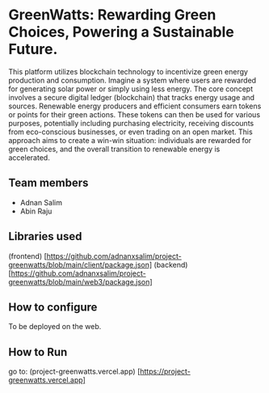 # GreenWatts: Rewarding Green Choices, Powering a Sustainable Future.
This platform utilizes blockchain technology to incentivize green energy production and consumption.  Imagine a system where users are rewarded for generating solar power or simply using less energy.  The core concept involves a secure digital ledger (blockchain) that tracks energy usage and sources.  Renewable energy producers and efficient consumers earn tokens or points for their green actions.  These tokens can then be used for various purposes, potentially including purchasing electricity, receiving discounts from eco-conscious businesses, or even trading on an open market.  This approach aims to create a win-win situation:  individuals are rewarded for green choices, and the overall transition to renewable energy is accelerated.

## Team members
- Adnan Salim
- Abin Raju

## Libraries used
(frontend) [https://github.com/adnanxsalim/project-greenwatts/blob/main/client/package.json]
(backend) [https://github.com/adnanxsalim/project-greenwatts/blob/main/web3/package.json]
## How to configure
To be deployed on the web.

## How to Run
go to: (project-greenwatts.vercel.app) [https://project-greenwatts.vercel.app]